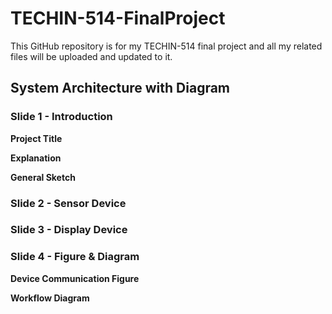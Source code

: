 # TECHIN-514-FinalProject
This GitHub repository is for my TECHIN-514 final project and all my related files will be uploaded and updated to it.

## System Architecture with Diagram
### Slide 1 - Introduction
**Project Title**

**Explanation**

**General Sketch**

### Slide 2 - Sensor Device

### Slide 3 - Display Device

### Slide 4 - Figure & Diagram

**Device Communication Figure**

**Workflow Diagram**